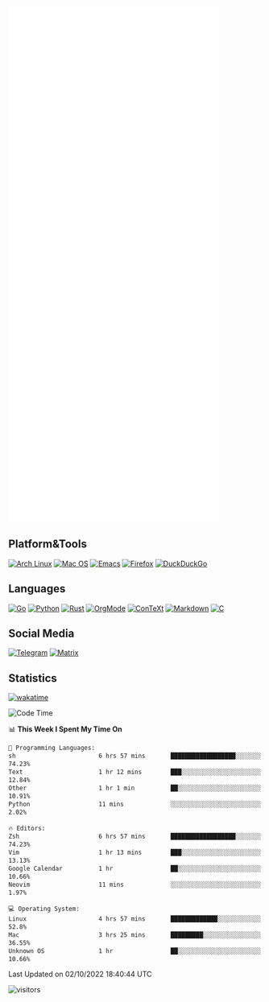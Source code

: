 ![Metrics](https://github.com/SteamedFish/SteamedFish/blob/master/github-metrics.svg)

## Platform&Tools

[![Arch Linux](https://img.shields.io/badge/ArchLinux-1793D1?logo=arch-linux&logoColor=fff&style=flat-square)](https://archlinux.org/)
[![Mac OS](https://img.shields.io/badge/MacOS-000000?style=flat-square&logo=macos&logoColor=F0F0F0)](https://www.apple.com/macos/)
[![Emacs](https://img.shields.io/badge/Emacs-%237F5AB6.svg?&style=flat-square&logo=gnu-emacs&logoColor=white)](https://www.gnu.org/software/emacs/)
[![Firefox](https://img.shields.io/badge/Firefox-FF7139?style=flat-square&logo=Firefox-Browser&logoColor=white)](https://firefox.com/)
[![DuckDuckGo](https://img.shields.io/badge/DuckDuckGo-DE5833?style=flat-square&logo=DuckDuckGo&logoColor=white)](https://duckduckgo.com/)

## Languages

[![Go](https://img.shields.io/badge/Golang-%2300ADD8.svg?style=flat-square&logo=go&logoColor=white)](https://golang.org/)
[![Python](https://img.shields.io/badge/Python-3670A0?style=flat-square&logo=python&logoColor=ffdd54)](https://www.python.org/)
[![Rust](https://img.shields.io/badge/Rust-%23000000.svg?style=flat-square&logo=rust&logoColor=white)](https://www.rust-lang.org/)
[![OrgMode](https://img.shields.io/badge/OrgMode-%23000000.svg?style=flat-square&logo=org&logoColor=white)](https://orgmode.org/)
[![ConTeXt](https://img.shields.io/badge/ConTeXt-%23008080.svg?style=flat-square&logo=latex&logoColor=white)](https://contextgarden.net/)
[![Markdown](https://img.shields.io/badge/MarkDown-%23000000.svg?style=flat-square&logo=markdown&logoColor=white)](https://daringfireball.net/projects/markdown/)
[![C](https://img.shields.io/badge/C-%2300599C.svg?style=flat-square&logo=c&logoColor=white)](https://www.iso.org/standard/74528.html)

## Social Media
[![Telegram](https://img.shields.io/badge/SteamedFish-2CA5E0?style=social&logo=telegram&logoColor=white)](https://t.me/SteamedFish)
[![Matrix](https://img.shields.io/badge/SteamedFish-2CA5E0?style=social&logo=matrix&logoColor=black)](https://matrix.to/#/@i:steamedfish.org)

## Statistics
[![wakatime](https://wakatime.com/badge/user/168280d6-fcf2-4b4f-ad3a-dc4612f35b38.svg)](https://wakatime.com/@168280d6-fcf2-4b4f-ad3a-dc4612f35b38)

<!--START_SECTION:waka-->
![Code Time](http://img.shields.io/badge/Code%20Time-2%2C032%20hrs%2033%20mins-blue)

📊 **This Week I Spent My Time On** 

```text
💬 Programming Languages: 
sh                       6 hrs 57 mins       ██████████████████░░░░░░░   74.23% 
Text                     1 hr 12 mins        ███░░░░░░░░░░░░░░░░░░░░░░   12.84% 
Other                    1 hr 1 min          ██░░░░░░░░░░░░░░░░░░░░░░░   10.91% 
Python                   11 mins             ░░░░░░░░░░░░░░░░░░░░░░░░░   2.02%

🔥 Editors: 
Zsh                      6 hrs 57 mins       ██████████████████░░░░░░░   74.23% 
Vim                      1 hr 13 mins        ███░░░░░░░░░░░░░░░░░░░░░░   13.13% 
Google Calendar          1 hr                ██░░░░░░░░░░░░░░░░░░░░░░░   10.66% 
Neovim                   11 mins             ░░░░░░░░░░░░░░░░░░░░░░░░░   1.97%

💻 Operating System: 
Linux                    4 hrs 57 mins       █████████████░░░░░░░░░░░░   52.8% 
Mac                      3 hrs 25 mins       █████████░░░░░░░░░░░░░░░░   36.55% 
Unknown OS               1 hr                ██░░░░░░░░░░░░░░░░░░░░░░░   10.66%

```


 Last Updated on 02/10/2022 18:40:44 UTC
<!--END_SECTION:waka-->

![visitors](https://visitor-badge.laobi.icu/badge?page_id=SteamedFish.SteamedFish)
